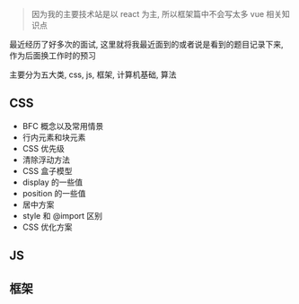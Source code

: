 > 因为我的主要技术站是以 react 为主, 所以框架篇中不会写太多 vue 相关知识点

最近经历了好多次的面试, 这里就将我最近面到的或者说是看到的题目记录下来, 作为后面换工作时的预习


主要分为五大类, css, js, 框架, 计算机基础, 算法

## CSS

- BFC 概念以及常用情景
- 行内元素和块元素
- CSS 优先级
- 清除浮动方法
- CSS 盒子模型
- display 的一些值
- position 的一些值
- 居中方案
- style 和 @import 区别
- CSS 优化方案

## JS

## 框架
